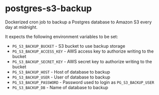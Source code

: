 # postgres-s3-backup

Dockerized cron job to backup a Postgres database to Amazon S3 every day at midnight.

It expects the following environment variables to be set:

-  `PG_S3_BACKUP_BUCKET` - S3 bucket to use backup storage
-  `PG_S3_BACKUP_ACCESS_KEY` - AWS access key to authorize writing to the bucket
-  `PG_S3_BACKUP_SECRET_KEY` - AWS secret key to authorize writing to the bucket
-  `PG_S3_BACKUP_HOST` - Host of database to backup
-  `PG_S3_BACKUP_USER` - User of database to backup
-  `PG_S3_BACKUP_PASSWORD` - Password used to login as `PG_S3_BACKUP_USER`
-  `PG_S3_BACKUP_DB` - Name of database to backup
